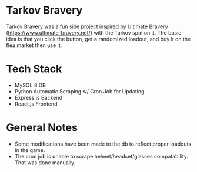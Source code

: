 # Tarkov Bravery
Tarkov Bravery was a fun side project inspired by Ultimate Bravery (https://www.ultimate-bravery.net/) with the Tarkov spin on it. The basic idea is that you click the button, get a randomized loadout, and buy it on the flea market then use it. </br>

# Tech Stack
- MySQL 8 DB
- Python Automatic Scraping w/ Cron Job for Updating
- Express.js Backend
- React.js Frontend

# General Notes
- Some modifications have been made to the db to reflect proper loadouts in the game.
- The cron job is unable to scrape helmet/headset/glasses compatability. That was done manually.
